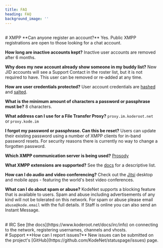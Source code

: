 ```yaml
---
title: FAQ
heading: FAQ
background_image: ''
---
```


<br>
# XMPP
**Can anyone register an account?**
Yes. Public XMPP registrations are open to those looking for a chat account. 

**How long are inactive accounts kept?**
Inactive user accounts are removed after 6 months.

**Why does my new account already show someone in my buddy list?**
New JID accounts will see a Support Contact in the roster list, but it is not required to have. This user can be removed or re-added at any time.

**How are user credentials protected?**
User account credentials are [hashed](https://en.wikipedia.org/wiki/Cryptographic_hash_function) and [salted](https://en.wikipedia.org/wiki/Salt_(cryptography)). 

**What is the minimum amount of characters a password or passphrase must be?**
 8 characters.
 
**What address can I use for a File Transfer Proxy?**
`proxy.im.koderoot.net` or `proxy.kode.im`

**I forgot my password or passphrase. Can this be reset?**
Users can update their existing password using a number of XMPP clients for in-band password resets. For security reasons there is currently no way to change a forgotten password. 

**Which XMPP communication server is being used?**
[Prosody](https://prosody.im)

**What XMPP extensions are supported?**
See the [docs](/docs/xep) for a descriptive list.

**How can I do audio and video conferencing?**
Check out the [Jitsi](https://jitsi.org/downloads/) desktop and mobile apps - featuring the world's best video conferences. 

**What can I do about spam or abuse?**
KodeNet supports a blocking feature that is available to users. Spam and abuse including advertisements of any kind will not be tolerated on this network. For spam or abuse please email `abuse@kode.email` with the full details. If Staff is online you can also send an Instant Message.

<br>
# IRC
See [the docs](https://www.koderoot.net/docs/irc/info) on connecting to the network, registering usernames, channels and vhosts. 

<br>
# Support
**How can I report issues?**
New issues can be submitted on the project's [GitHub](https://github.com/KodeNet/statuspage/issues) page.
